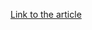 [Link to the article](https://securelist.com/kimsukys-golddragon-cluster-and-its-c2-operations/107258/)
